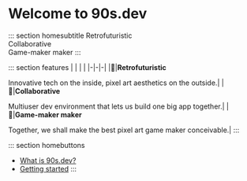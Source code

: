 # Welcome to 90s.dev

::: section homesubtitle
Retrofuturistic  
Collaborative  
Game-maker maker
:::

::: section features
| | | |
|-|-|-|
|🧪|**Retrofuturistic**<p>Innovative tech on the inside, pixel art aesthetics on the outside.|
|🤝|**Collaborative**<p>Multiuser dev environment that lets us build one big app together.|
|🔨|**Game-maker maker**<p>Together, we shall make the best pixel art game maker conceivable.|
:::

::: section homebuttons
- [What is 90s.dev?](/guides/about.html)
- [Getting started](/guides/getting-started.html)
:::
